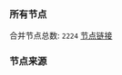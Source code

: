 ### 所有节点
合并节点总数: `2224`
[节点链接](https://raw.githubusercontent.com/rzhy1/11/master/sub/sub_merge_base64.txt)

### 节点来源
